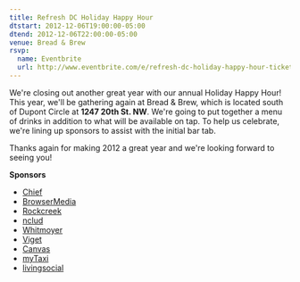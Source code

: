 ```yaml
---
title: Refresh DC Holiday Happy Hour
dtstart: 2012-12-06T19:00:00-05:00
dtend: 2012-12-06T22:00:00-05:00
venue: Bread & Brew
rsvp:
  name: Eventbrite
  url: http://www.eventbrite.com/e/refresh-dc-holiday-happy-hour-tickets-4858364499
---
```


We're closing out another great year with our annual Holiday Happy Hour! This year, we'll be gathering again at Bread & Brew, which is located south of Dupont Circle at **1247 20th St. NW**. We're going to put together a menu of drinks in addition to what will be available on tap. To help us celebrate, we're lining up sponsors to assist with the initial bar tab.

Thanks again for making 2012 a great year and we're looking forward to seeing you!

**Sponsors**

- [Chief](http://www.mybigchief.com/)
- [BrowserMedia](http://www.browsermedia.com/)
- [Rockcreek](http://www.rockcreeksm.com/)
- [nclud](http://nclud.com/)
- [Whitmoyer](http://twitter.com/whistle)
- [Viget](http://viget.com/)
- [Canvas](http://canvas.co/work)
- [myTaxi](http://washington.mytaxi.com/)
- [livingsocial](http://www.livingsocial.com/)